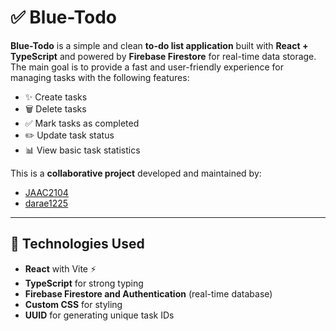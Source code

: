 # ✅ Blue-Todo

**Blue-Todo** is a simple and clean **to-do list application** built with **React + TypeScript** and powered by **Firebase Firestore** for real-time data storage.  
The main goal is to provide a fast and user-friendly experience for managing tasks with the following features:

- ✨ Create tasks  
- 🗑️ Delete tasks  
- ✅ Mark tasks as completed  
- ✏️ Update task status  
- 📊 View basic task statistics  

This is a **collaborative project** developed and maintained by:  
- [JAAC2104](https://github.com/JAAC2104)  
- [darae1225](https://github.com/darae1225)  

---

## 🚀 Technologies Used

- **React** with Vite ⚡  
- **TypeScript** for strong typing  
- **Firebase Firestore and Authentication** (real-time database)  
- **Custom CSS** for styling  
- **UUID** for generating unique task IDs  
